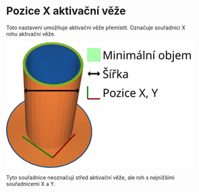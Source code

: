 Pozice X aktivační věže
====
Toto nastavení umožňuje aktivační věže přemístit. Označuje souřadnici X rohu aktivační věže.

![Souřadnice X aktivační věže](../images/prime_tower_cs.svg)

Tyto souřadnice neoznačují střed aktivační věže, ale roh s nejnižšími souřadnicemi X a Y.
